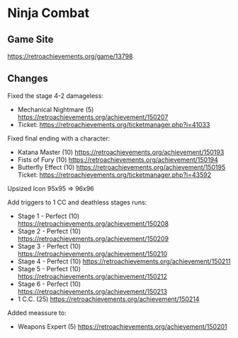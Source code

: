 # Ninja Combat

## Game Site
https://retroachievements.org/game/13798

## Changes
Fixed the stage 4-2 damageless:
* Mechanical Nightmare (5) https://retroachievements.org/achievement/150207 
* Ticket: https://retroachievements.org/ticketmanager.php?i=41033

Fixed final ending with a character:
* Katana Master (10) https://retroachievements.org/achievement/150193
* Fists of Fury (10) https://retroachievements.org/achievement/150194
* Butterfly Effect (10) https://retroachievements.org/achievement/150195
Ticket: https://retroachievements.org/ticketmanager.php?i=43592

Upsized Icon 95x95 => 96x96

Add triggers to 1 CC and deathless stages runs:
* Stage 1 - Perfect (10) https://retroachievements.org/achievement/150208
* Stage 2 - Perfect (10) https://retroachievements.org/achievement/150209
* Stage 3 - Perfect (10) https://retroachievements.org/achievement/150210
* Stage 4 - Perfect (10) https://retroachievements.org/achievement/150211
* Stage 5 - Perfect (10) https://retroachievements.org/achievement/150212
* Stage 6 - Perfect (10) https://retroachievements.org/achievement/150213
* 1 C.C. (25) https://retroachievements.org/achievement/150214

Added meassure to:
* Weapons Expert (5) https://retroachievements.org/achievement/150201
